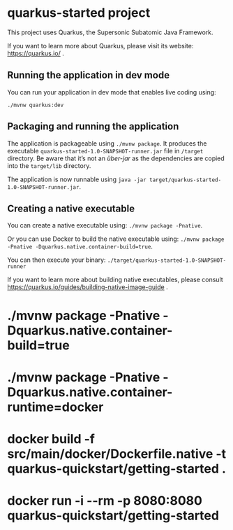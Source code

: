 # quarkus-started project

This project uses Quarkus, the Supersonic Subatomic Java Framework.

If you want to learn more about Quarkus, please visit its website: https://quarkus.io/ .

## Running the application in dev mode

You can run your application in dev mode that enables live coding using:
```
./mvnw quarkus:dev
```

## Packaging and running the application

The application is packageable using `./mvnw package`.
It produces the executable `quarkus-started-1.0-SNAPSHOT-runner.jar` file in `/target` directory.
Be aware that it’s not an _über-jar_ as the dependencies are copied into the `target/lib` directory.

The application is now runnable using `java -jar target/quarkus-started-1.0-SNAPSHOT-runner.jar`.

## Creating a native executable

You can create a native executable using: `./mvnw package -Pnative`.

Or you can use Docker to build the native executable using: `./mvnw package -Pnative -Dquarkus.native.container-build=true`.

You can then execute your binary: `./target/quarkus-started-1.0-SNAPSHOT-runner`

If you want to learn more about building native executables, please consult https://quarkus.io/guides/building-native-image-guide .


# ./mvnw package -Pnative -Dquarkus.native.container-build=true

# ./mvnw package -Pnative -Dquarkus.native.container-runtime=docker

# docker build -f src/main/docker/Dockerfile.native -t quarkus-quickstart/getting-started .

# docker run -i --rm -p 8080:8080 quarkus-quickstart/getting-started